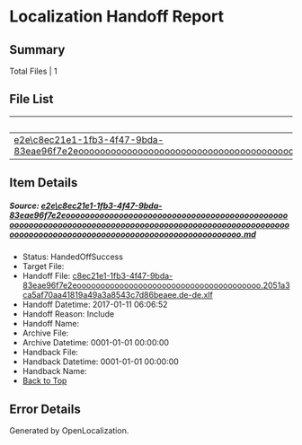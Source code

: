 # <a name='report-top'></a> Localization Handoff Report

## Summary
 Total Files | 1

## File List
 Source File | Status | Details 
 ----------- | ------ | ------- 
 [e2e\c8ec21e1-1fb3-4f47-9bda-83eae96f7e2eoooooooooooooooooooooooooooooooooooooooooooooooooooooooooooooooooooooooooooooooooooooooooooooooooooooooooooooooooooooooooooooooooooooooooooooooooooooooo.md](https://github.com/OpenLocalizationTestOrg/ol-test0/blob/1f8dbc89f8ed621dc8b41df0b5da705c2570dc12/e2e/c8ec21e1-1fb3-4f47-9bda-83eae96f7e2eoooooooooooooooooooooooooooooooooooooooooooooooooooooooooooooooooooooooooooooooooooooooooooooooooooooooooooooooooooooooooooooooooooooooooooooooooooooooo.md) | HandedOffSuccess | [Details](#d93bb80f26d34ea8e55fd3c0cefa6d65241ce2882)

## Item Details
##### <a name='d93bb80f26d34ea8e55fd3c0cefa6d65241ce2882'></a> Source: [e2e\c8ec21e1-1fb3-4f47-9bda-83eae96f7e2eoooooooooooooooooooooooooooooooooooooooooooooooooooooooooooooooooooooooooooooooooooooooooooooooooooooooooooooooooooooooooooooooooooooooooooooooooooooooo.md](https://github.com/OpenLocalizationTestOrg/ol-test0/blob/1f8dbc89f8ed621dc8b41df0b5da705c2570dc12/e2e/c8ec21e1-1fb3-4f47-9bda-83eae96f7e2eoooooooooooooooooooooooooooooooooooooooooooooooooooooooooooooooooooooooooooooooooooooooooooooooooooooooooooooooooooooooooooooooooooooooooooooooooooooooo.md)
* Status: HandedOffSuccess
* Target File: 
* Handoff File: [c8ec21e1-1fb3-4f47-9bda-83eae96f7e2eooooooooooooooooooooooooooooooooooooooo.2051a3ca5af70aa41819a49a3a8543c7d86beaee.de-de.xlf](https://github.com/OpenLocalizationTestOrg/ol-test0-handoff/blob/11cb4244d1122a8e231f26a9844cee57ab01bffe/ol-handoff/OpenLocalizationTestOrg/ol-test0-dede/shujia/ht/c8ec21e1-1fb3-4f47-9bda-83eae96f7e2eooooooooooooooooooooooooooooooooooooooo.2051a3ca5af70aa41819a49a3a8543c7d86beaee.de-de.xlf)
* Handoff Datetime: 2017-01-11 06:06:52
* Handoff Reason: Include
* Handoff Name: 
* Archive File: 
* Archive Datetime: 0001-01-01 00:00:00
* Handback File: 
* Handback Datetime: 0001-01-01 00:00:00
* Handback Name: 
* [Back to Top](#report-top)


## Error Details

Generated by OpenLocalization.
